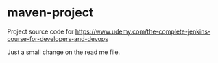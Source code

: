 # maven-project
Project source code for https://www.udemy.com/the-complete-jenkins-course-for-developers-and-devops

Just a small change on the read me file.